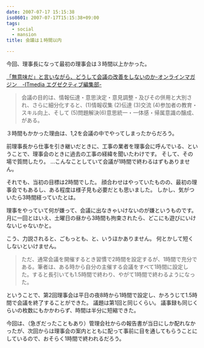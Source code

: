 ```yaml
---
date: 2007-07-17 15:15:38
iso8601: 2007-07-17T15:15:38+09:00
tags:
  - social
  - mansion
title: 会議は１時間以内

---
```


今回、理事長になって最初の理事会は３時間以上かかった。

<a title="「無意味だ」と言いながら、どうして会議の改善をしないのか-オンラインマガジン　-ITmedia エグゼクティブ編集部-" href="http://mag.executive.itmedia.co.jp">「無意味だ」と言いながら、どうして会議の改善をしないのか-オンラインマガジン　-ITmedia エグゼクティブ編集部-</a>

<blockquote>会議の目的は、情報伝達・意思決定・意見調整・及びその併用と大別され、さらに細分化すると、(1)情報収集 (2)伝達 (3)交流 (4)参加者の教育・スキル向上、そして (5)問題解決(6)意思統一・一体感・帰属意識の醸成、がある。</blockquote>

３時間もかかった理由は、1,2を会議の中でやってしまったからだろう。

前理事長から仕事を引き継いだときに、工事の業者を理事会に呼んでいる、ということで、理事会のときに過去の工事の経緯を聞いたわけです。
そして、その場で質問したり。
…こんなことしていて会議が1時間で終わるはずもありません。

それでも、当初の目標は2時間でした。
顔合わせはやっていたものの、最初の理事会でもあるし、ある程度は様子見も必要だとも思いました。
しかし、気がついたら3時間経っていたとは。

理事をやっていて何が嫌って、会議に出なきゃいけないのが嫌というものです。
月に一回とはいえ、土曜日の昼から3時間も拘束されたら、どこにも遊びにいけないじゃないかと。

こう、力説されると、ごもっとも、と、いうほかありません。
何とかして短くしないといけません。

<blockquote>ただ、通常会議を開催するとき習慣で2時間を設定するが、1時間で充分である。筆者は、ある時から自分の主催する会議をすべて1時間に設定した。すると長引いても1.5時間で終わり、やがて1時間で終わるようになった。</blockquote>

ということで、第2回理事会は平日の夜8時から1時間で設定し、かろうじて1.5時間で会議を終了することができた。
議題は第1回と同じくらい。
議事録も同じくらいの枚数にもかかわらず、時間は半分に短縮できた。

今回は、（急ぎだったこともあり）管理会社からの報告書が当日にしか配れなかったが、次回からは理事会の案内とともに配って事前に目を通してもらうことにしているので、おそらく1時間で終われるだろう。
